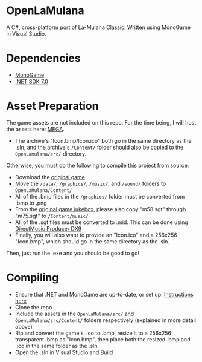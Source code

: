 # OpenLaMulana
A C#, cross-platform port of La-Mulana Classic. Written using MonoGame in Visual Studio.

# Dependencies
- [MonoGame](https://www.monogame.net/)
- [.NET SDK 7.0](https://dotnet.microsoft.com/en-us/download)
# Asset Preparation
The game assets are not included on this repo. For the time being, I will host the assets here: [MEGA](https://mega.nz/file/mL4Q3QAI#nxgzOz6jjN_GyfgQk7YaHZxReqnyNl4ObmhIxl56yoE).
- The archive's "Icon.bmp/Icon.ico" both go in the same directory as the .sln, and the archive's ``/Content/`` folder should also be copied to the ``OpenLamulana/src/`` directory.

Otherwise, you must do the following to compile this project from source:

- Download the [original game](https://archive.org/details/La-Mulana)
- Move the ``/data/``, ``/graphics/``, ``/music/``, and ``/sound/`` folders to ``OpenLaMulana/Content/``
- All of the .bmp files in the ``/graphics/`` folder must be converted from .bmp to .png
- From the [original game jukebox](https://archive.org/details/la-mulana-jukebox), please also copy "m58.sgt" through "m75.sgt" to ``/Content/music/``
- All of the .sgt files must be converted to .mid. This can be done using [DirectMusic Producer DX9](https://archive.org/details/direct-music-producer-9)
- Finally, you will also want to provide an "Icon.ico" and a 256x256 "Icon.bmp", which should go in the same directory as the .sln.

Then, just run the .exe and you should be good to go!

# Compiling
- Ensure that .NET and MonoGame are up-to-date, or set up: [Instructions here](https://docs.monogame.net/articles/getting_started/0_getting_started.html)
- Clone the repo
- Include the assets in the ``OpenLaMulana/src/`` and ``OpenLaMulana/src/Content/`` folders respectively (explained in more detail above)
- Rip and convert the game's .ico to .bmp, resize it to a 256x256 transparent .bmp as "Icon.bmp", then place both the resized .bmp and .ico in the same folder as the .sln
- Open the .sln in Visual Studio and Build
